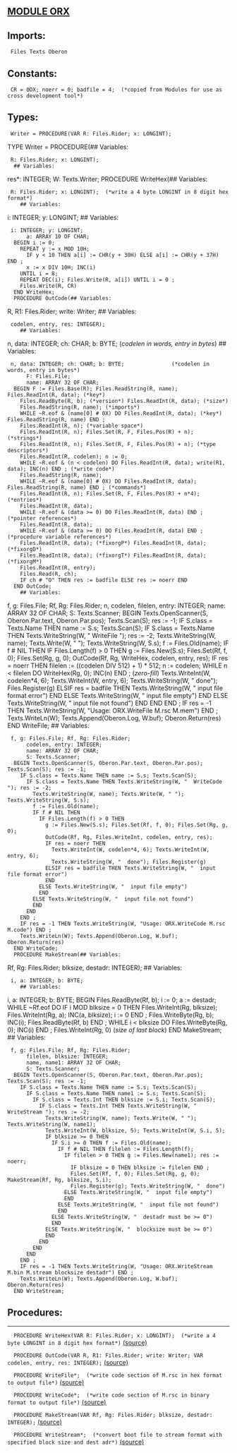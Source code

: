 
## [MODULE ORX](https://github.com/io-core/Build/blob/main/ORX.Mod)

  ## Imports:
` Files Texts Oberon`

  ## Constants:
```
 CR = 0DX; noerr = 0; badfile = 4;  (*copied from Modules for use as cross development tool*)

```
  ## Types:
```
 Writer = PROCEDURE(VAR R: Files.Rider; x: LONGINT);

```
  TYPE Writer = PROCEDURE(## Variables:
```
 R: Files.Rider; x: LONGINT);
  ## Variables:
```
 res*: INTEGER;
    W: Texts.Writer;
  PROCEDURE WriteHex(## Variables:
```
 R: Files.Rider; x: LONGINT);  (*write a 4 byte LONGINT in 8 digit hex format*)
    ## Variables:
```
 i: INTEGER; y: LONGINT;
    ## Variables:
```
 i: INTEGER; y: LONGINT;
      a: ARRAY 10 OF CHAR;
  BEGIN i := 0;
    REPEAT y := x MOD 10H;
      IF y < 10 THEN a[i] := CHR(y + 30H) ELSE a[i] := CHR(y + 37H) END ;
      x := x DIV 10H; INC(i)
    UNTIL i = 8;
    REPEAT DEC(i); Files.Write(R, a[i]) UNTIL i = 0 ;
    Files.Write(R, CR)
  END WriteHex;
  PROCEDURE OutCode(## Variables:
```
 R, R1: Files.Rider; write: Writer; ## Variables:
```
 codelen, entry, res: INTEGER);
    ## Variables:
```
 n, data: INTEGER; ch: CHAR; b: BYTE;               (*codelen in words, entry in bytes*)
    ## Variables:
```
 n, data: INTEGER; ch: CHAR; b: BYTE;               (*codelen in words, entry in bytes*)
      F: Files.File;
      name: ARRAY 32 OF CHAR;
  BEGIN F := Files.Base(R); Files.ReadString(R, name); Files.ReadInt(R, data); (*key*)
    Files.ReadByte(R, b); (*version*) Files.ReadInt(R, data); (*size*)
    Files.ReadString(R, name); (*imports*)
    WHILE ~R.eof & (name[0] # 0X) DO Files.ReadInt(R, data); (*key*) Files.ReadString(R, name) END ;
    Files.ReadInt(R, n); (*variable space*)
    Files.ReadInt(R, n); Files.Set(R, F, Files.Pos(R) + n); (*strings*)
    Files.ReadInt(R, n); Files.Set(R, F, Files.Pos(R) + n); (*type descriptors*)
    Files.ReadInt(R, codelen); n := 0;
    WHILE ~R.eof & (n < codelen) DO Files.ReadInt(R, data); write(R1, data); INC(n) END ; (*write code*)
    Files.ReadString(R, name);
    WHILE ~R.eof & (name[0] # 0X) DO Files.ReadInt(R, data); Files.ReadString(R, name) END ; (*commands*)
    Files.ReadInt(R, n); Files.Set(R, F, Files.Pos(R) + n*4); (*entries*)
    Files.ReadInt(R, data);
    WHILE ~R.eof & (data >= 0) DO Files.ReadInt(R, data) END ; (*pointer references*)
    Files.ReadInt(R, data);
    WHILE ~R.eof & (data >= 0) DO Files.ReadInt(R, data) END ; (*procedure variable references*)
    Files.ReadInt(R, data); (*fixorgP*) Files.ReadInt(R, data); (*fixorgD*)
    Files.ReadInt(R, data); (*fixorgT*) Files.ReadInt(R, data); (*fixorgM*)
    Files.ReadInt(R, entry);
    Files.Read(R, ch);
    IF ch # "O" THEN res := badfile ELSE res := noerr END
  END OutCode;
    ## Variables:
```
 f, g: Files.File; Rf, Rg: Files.Rider;
      n, codelen, filelen, entry: INTEGER;
      name: ARRAY 32 OF CHAR;
      S: Texts.Scanner;
  BEGIN Texts.OpenScanner(S, Oberon.Par.text, Oberon.Par.pos); Texts.Scan(S); res := -1;
    IF S.class = Texts.Name THEN name := S.s; Texts.Scan(S);
      IF S.class = Texts.Name THEN Texts.WriteString(W, "  WriteFile "); res := -2;
        Texts.WriteString(W, name); Texts.Write(W, " "); Texts.WriteString(W, S.s);
        f := Files.Old(name);
        IF f # NIL THEN
          IF Files.Length(f) > 0 THEN
            g := Files.New(S.s); Files.Set(Rf, f, 0); Files.Set(Rg, g, 0);
            OutCode(Rf, Rg, WriteHex, codelen, entry, res);
            IF res = noerr THEN
              filelen := ((codelen DIV 512) + 1) * 512; n := codelen;
              WHILE n < filelen DO WriteHex(Rg, 0); INC(n) END ; (*zero-fill*)
              Texts.WriteInt(W, codelen*4, 6); Texts.WriteInt(W, entry, 6);
              Texts.WriteString(W, "  done"); Files.Register(g)
            ELSIF res = badfile THEN Texts.WriteString(W, "  input file format error")
            END
          ELSE Texts.WriteString(W, "  input file empty")
          END
        ELSE Texts.WriteString(W, "  input file not found")
        END
      END
    END ;
    IF res = -1 THEN Texts.WriteString(W, "Usage: ORX.WriteFile M.rsc M.mem") END ;
    Texts.WriteLn(W); Texts.Append(Oberon.Log, W.buf); Oberon.Return(res)
  END WriteFile;
    ## Variables:
```
 f, g: Files.File; Rf, Rg: Files.Rider;
      codelen, entry: INTEGER;
      name: ARRAY 32 OF CHAR;
      S: Texts.Scanner;
  BEGIN Texts.OpenScanner(S, Oberon.Par.text, Oberon.Par.pos); Texts.Scan(S); res := -1;
    IF S.class = Texts.Name THEN name := S.s; Texts.Scan(S);
      IF S.class = Texts.Name THEN Texts.WriteString(W, "  WriteCode "); res := -2;
        Texts.WriteString(W, name); Texts.Write(W, " "); Texts.WriteString(W, S.s);
        f := Files.Old(name);
        IF f # NIL THEN
          IF Files.Length(f) > 0 THEN
            g := Files.New(S.s); Files.Set(Rf, f, 0); Files.Set(Rg, g, 0);
            OutCode(Rf, Rg, Files.WriteInt, codelen, entry, res);
            IF res = noerr THEN
              Texts.WriteInt(W, codelen*4, 6); Texts.WriteInt(W, entry, 6);
              Texts.WriteString(W, "  done"); Files.Register(g)
            ELSIF res = badfile THEN Texts.WriteString(W, "  input file format error")
            END
          ELSE Texts.WriteString(W, "  input file empty")
          END
        ELSE Texts.WriteString(W, "  input file not found")
        END
      END
    END ;
    IF res = -1 THEN Texts.WriteString(W, "Usage: ORX.WriteCode M.rsc M.code") END ;
    Texts.WriteLn(W); Texts.Append(Oberon.Log, W.buf); Oberon.Return(res)
  END WriteCode;
  PROCEDURE MakeStream(## Variables:
```
 Rf, Rg: Files.Rider; blksize, destadr: INTEGER);
    ## Variables:
```
 i, a: INTEGER; b: BYTE;
    ## Variables:
```
 i, a: INTEGER; b: BYTE;
  BEGIN Files.ReadByte(Rf, b); i := 0; a := destadr;
    WHILE ~Rf.eof DO
      IF i MOD blksize = 0 THEN Files.WriteInt(Rg, blksize); Files.WriteInt(Rg, a); INC(a, blksize); i := 0 END ;
      Files.WriteByte(Rg, b); INC(i); Files.ReadByte(Rf, b)
    END ;
    WHILE i < blksize DO Files.WriteByte(Rg, 0); INC(i) END ;
    Files.WriteInt(Rg, 0)  (*size of last block*)
  END MakeStream;
    ## Variables:
```
 f, g: Files.File; Rf, Rg: Files.Rider;
      filelen, blksize: INTEGER;
      name, name1: ARRAY 32 OF CHAR;
      S: Texts.Scanner;
  BEGIN Texts.OpenScanner(S, Oberon.Par.text, Oberon.Par.pos); Texts.Scan(S); res := -1;
    IF S.class = Texts.Name THEN name := S.s; Texts.Scan(S);
      IF S.class = Texts.Name THEN name1 := S.s; Texts.Scan(S);
        IF S.class = Texts.Int THEN blksize := S.i; Texts.Scan(S);
          IF S.class = Texts.Int THEN Texts.WriteString(W, "  WriteStream "); res := -2;
            Texts.WriteString(W, name); Texts.Write(W, " "); Texts.WriteString(W, name1);
            Texts.WriteInt(W, blksize, 5); Texts.WriteInt(W, S.i, 5);
            IF blksize >= 0 THEN
              IF S.i >= 0 THEN f := Files.Old(name);
                IF f # NIL THEN filelen := Files.Length(f);
                  IF filelen > 0 THEN g := Files.New(name1); res := noerr;
                    IF blksize = 0 THEN blksize := filelen END ;
                    Files.Set(Rf, f, 0); Files.Set(Rg, g, 0); MakeStream(Rf, Rg, blksize, S.i);
                    Files.Register(g); Texts.WriteString(W, "  done")
                  ELSE Texts.WriteString(W, "  input file empty")
                  END
                ELSE Texts.WriteString(W, "  input file not found")
                END
              ELSE Texts.WriteString(W, "  destadr must be >= 0")
              END
            ELSE Texts.WriteString(W, "  blocksize must be >= 0")
            END
          END
        END
      END
    END ;
    IF res = -1 THEN Texts.WriteString(W, "Usage: ORX.WriteStream M.bin M.stream blocksize destadr") END ;
    Texts.WriteLn(W); Texts.Append(Oberon.Log, W.buf); Oberon.Return(res)
  END WriteStream;
```
## Procedures:
---

`  PROCEDURE WriteHex(VAR R: Files.Rider; x: LONGINT);  (*write a 4 byte LONGINT in 8 digit hex format*)` [(source)](https://github.com/io-core/Build/blob/main/ORX.Mod#L17)


`  PROCEDURE OutCode(VAR R, R1: Files.Rider; write: Writer; VAR codelen, entry, res: INTEGER);` [(source)](https://github.com/io-core/Build/blob/main/ORX.Mod#L29)


`  PROCEDURE WriteFile*;  (*write code section of M.rsc in hex format to output file*)` [(source)](https://github.com/io-core/Build/blob/main/ORX.Mod#L56)


`  PROCEDURE WriteCode*;  (*write code section of M.rsc in binary format to output file*)` [(source)](https://github.com/io-core/Build/blob/main/ORX.Mod#L87)


`  PROCEDURE MakeStream(VAR Rf, Rg: Files.Rider; blksize, destadr: INTEGER);` [(source)](https://github.com/io-core/Build/blob/main/ORX.Mod#L116)


`  PROCEDURE WriteStream*;  (*convert boot file to stream format with specified block size and dest adr*)` [(source)](https://github.com/io-core/Build/blob/main/ORX.Mod#L127)

